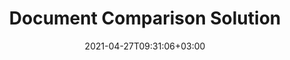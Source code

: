 ---
############################# Static ############################
layout: "product"
date: 2021-04-27T09:31:06+03:00
draft: false

############################# Head ############################
head_title: "Cloud, On-Premise Document Comparison Solutions & Apps"
head_description: "Compare documents for content and style differences across popular platforms. Accept or reject changes with our Cloud API, SDKs, or online comparison tool"

############################# Header ############################
title: "Document Comparison Solution"
description: "Compare documents for content and style differences across popular platforms. Accept or reject changes with our Cloud API, SDKs, or online comparison tool‎"

############################# APIs ###############################
apis:
  enable: true

  api:
    # api loop
    - title: "GroupDocs.Comparison Cloud APIs Include"
      link: "/comparison/family/"
      label: "View All Cloud APIs"
      api_product:
        # api_product loop
        - link: "/comparison/curl/"
          img_alt: "GroupDocs.Comparison Cloud for cURL"
          image: "/sdk/272x272/groupdocs_comparison-for-curl.webp"
          product: "GroupDocs.Comparison"
          platform: "cURL"
          content: "Interact with the document comparison REST API using cURL. Quickly detect differences between documents of the same format."

        # api_product loop
        - link: "/comparison/net/"
          img_alt: "GroupDocs.Comparison Cloud SDK for .NET"
          image: "/sdk/272x272/groupdocs_comparison-for-net.webp"
          product: "GroupDocs.Comparison"
          platform: "Cloud SDK for .NET"
          content: ".NET SDK to communicate with the file comparison RESTful API. Add document comparison feature in your application or create a difference checker tool in .NET."

        # api_product loop
        - link: "/comparison/java/"
          img_alt: "GroupDocs.Comparison Cloud SDK for Java"
          image: "/sdk/272x272/groupdocs_comparison-for-java.webp"
          product: "GroupDocs.Comparison"
          platform: "Cloud SDK for Java"
          content: "Perform an in-detail comparison between two documents of the same format in your Java applications. Use the specially designed document comparison Cloud API & Java SDK."

    # api loop
    - title: "GroupDocs.Comparison On Premise APIs Include"
      link: "https://products.groupdocs.com/comparison/"
      label: "View All On Premise APIs"
      api_product:
        # api_product loop
        - link: "https://products.groupdocs.com/comparison/net/"
          img_alt: "GroupDocs.Comparison for .NET"
          image: "/logo/net/groupdocs-comparison.png"
          product: "GroupDocs.Comparison"
          platform: ".NET"
          content: "Native .NET API to efficiently add, edit or delete comparisons from documents and images. Supports working with all popular comparison types."

        # api_product loop
        - link: "https://products.groupdocs.com/comparison/java/"
          img_alt: "GroupDocs.Comparison for Java"
          image: "/logo/java/groupdocs-comparison.png"
          product: "GroupDocs.Comparison"
          platform: "Java"
          content: "Java file comparison API to comprehensively annotate most common document and image file formats on any operating system with JDK installed."

     # api loop
    - title: "GroupDocs.Comparison Cross Platform Apps Include"
      link: "https://products.groupdocs.app/comparison/family"
      label: "View All Cross Platform Apps"
      api_product:
        # api_product loop
        - link: "https://products.groupdocs.app/comparison/total"
          img_alt: "GroupDocs.Comparison Total"
          image: "/logo/app/groupdocs_comparison-app.png"
          product: "GroupDocs.Comparison"
          platform: "Total"
          content: "Annotate more than 30 document formats online from any browser."

        # api_product loop
        - link: "https://products.groupdocs.app/comparison/docx"
          img_alt: "GroupDocs.Comparison DOCX"
          image: "/logo/app/groupdocs_words-app.png"
          product: "GroupDocs.Comparison"
          platform: "DOCX"
          content: "Add comparisons in Microsoft Word documents online without any subscription."

        # api_product loop
        - link: "https://products.groupdocs.app/comparison/pdf"
          img_alt: "GroupDocs.Comparison PDF"
          image: "/logo/app/groupdocs_pdf-app.png"
          product: "GroupDocs.Comparison"
          platform: "PDF"
          content: "Annotate PDF documents online for free, from your web browser."   

############################# Back to top ###############################
back_to_top:
  enable: true
---